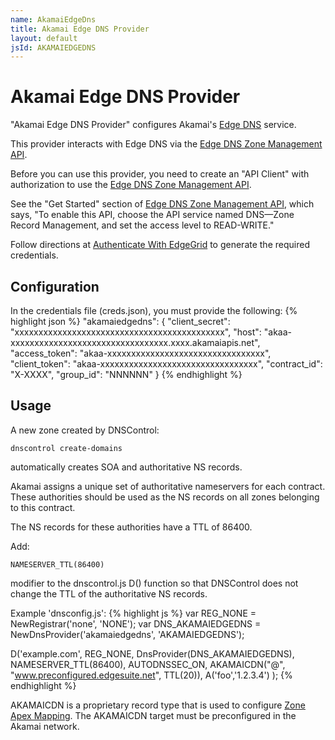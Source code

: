 ```yaml
---
name: AkamaiEdgeDns
title: Akamai Edge DNS Provider
layout: default
jsId: AKAMAIEDGEDNS
---
```

# Akamai Edge DNS Provider
"Akamai Edge DNS Provider" configures Akamai's
[Edge DNS](https://www.akamai.com/us/en/products/security/edge-dns.jsp) service.

This provider interacts with Edge DNS via the
[Edge DNS Zone Management API](https://developer.akamai.com/api/cloud_security/edge_dns_zone_management/v2.html).

Before you can use this provider, you need to create an "API Client" with authorization to use the
[Edge DNS Zone Management API](https://developer.akamai.com/api/cloud_security/edge_dns_zone_management/v2.html).

See the "Get Started" section of [Edge DNS Zone Management API](https://developer.akamai.com/api/cloud_security/edge_dns_zone_management/v2.html),
which says, "To enable this API, choose the API service named DNS—Zone Record Management, and set the access level to READ-WRITE."

Follow directions at [Authenticate With EdgeGrid](https://developer.akamai.com/getting-started/edgegrid) to generate
the required credentials.

## Configuration
In the credentials file (creds.json), you must provide the following:
{% highlight json %}
"akamaiedgedns": {
    "client_secret": "xxxxxxxxxxxxxxxxxxxxxxxxxxxxxxxxxxxxxxxxxxxx",
    "host": "akaa-xxxxxxxxxxxxxxxxxxxxxxxxxxxxxxxxx.xxxx.akamaiapis.net",
    "access_token": "akaa-xxxxxxxxxxxxxxxxxxxxxxxxxxxxxxxxx",
    "client_token": "akaa-xxxxxxxxxxxxxxxxxxxxxxxxxxxxxxxxx",
    "contract_id": "X-XXXX",
    "group_id": "NNNNNN"
}
{% endhighlight %}

## Usage
A new zone created by DNSControl:
```
dnscontrol create-domains
```
automatically creates SOA and authoritative NS records.

Akamai assigns a unique set of authoritative nameservers for each contract.  These authorities should be
used as the NS records on all zones belonging to this contract.

The NS records for these authorities have a TTL of 86400.

Add:
```
NAMESERVER_TTL(86400)
```
modifier to the dnscontrol.js D() function so that DNSControl does not change the TTL of the authoritative NS records.

Example 'dnsconfig.js':
{% highlight js %}
var REG_NONE = NewRegistrar('none', 'NONE');
var DNS_AKAMAIEDGEDNS = NewDnsProvider('akamaiedgedns', 'AKAMAIEDGEDNS');

D('example.com', REG_NONE, DnsProvider(DNS_AKAMAIEDGEDNS),
  NAMESERVER_TTL(86400),
  AUTODNSSEC_ON,
  AKAMAICDN("@", "www.preconfigured.edgesuite.net", TTL(20)),
  A('foo','1.2.3.4')
);
{% endhighlight %}

AKAMAICDN is a proprietary record type that is used to configure [Zone Apex Mapping](https://blogs.akamai.com/2019/08/fast-dns-zone-apex-mapping-dnssec.html).
The AKAMAICDN target must be preconfigured in the Akamai network.
